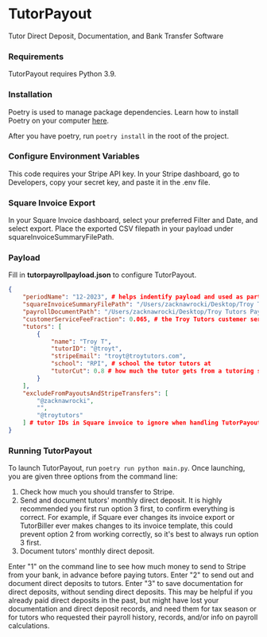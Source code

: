 # TutorPayout
Tutor Direct Deposit, Documentation, and Bank Transfer Software

### Requirements
TutorPayout requires Python 3.9.

### Installation
Poetry is used to manage package dependencies. Learn how to install
Poetry on your computer [here](https://python-poetry.org/docs/).

After you have poetry, run
```poetry install```
in the root of the project.

### Configure Environment Variables
This code requires your Stripe API key. In your Stripe dashboard, go to Developers,
copy your secret key, and paste it in the .env file.

### Square Invoice Export
In your Square Invoice dashboard, select your preferred Filter and Date, and select
export. Place the exported CSV filepath in your payload under squareInvoiceSummaryFilePath.

### Payload
Fill in **tutorpayrollpayload.json** to configure TutorPayout.
```json
{
    "periodName": "12-2023", # helps indentify payload and used as part of documentation filename
    "squareInvoiceSummaryFilePath": "/Users/zacknawrocki/Desktop/Troy Tutors Square Invoices/invoices-export-20231207T2002.csv", # filepath to Square invoice export
    "payrollDocumentPath": "/Users/zacknawrocki/Desktop/Troy Tutors Payroll Records/", # path to export documentation
    "customerServiceFeeFraction": 0.065, # the Troy Tutors custemer service fee percentage / 100
    "tutors": [
        {
            "name": "Troy T",
            "tutorID": "@troyt",
            "stripeEmail": "troyt@troytutors.com",
            "school": "RPI", # school the tutor tutors at
            "tutorCut": 0.8 # how much the tutor gets from a tutoring session (percentage / 100)
        }
    ],
    "excludeFromPayoutsAndStripeTransfers": [
        "@zacknawrocki",
        "",
        "@troytutors"
    ] # tutor IDs in Square invoice to ignore when handling TutorPayout requests
}
```

### Running TutorPayout
To launch TutorPayout, run ```poetry run python main.py```. Once launching, you are given three options
from the command line:

1. Check how much you should transfer to Stripe.
2. Send and document tutors' monthly direct deposit. It is highly recommended you first run option 3 first, to confirm everything is correct. For example, if Square ever changes its invoice export or TutorBiller ever makes changes to its invoice template, this could prevent option 2 from working correctly, so it's best to always run option 3 first.
3. Document tutors' monthly direct deposit.

Enter "1" on the command line to see how much money to send to Stripe from your bank, in advance
before paying tutors. Enter "2" to send out and document direct deposits to tutors. Enter "3" to
save documentation for direct deposits, without sending direct deposits. This may be helpful if
you already paid direct deposits in the past, but might have lost your documentation and direct
deposit records, and need them for tax season or for tutors who requested their payroll history,
records, and/or info on payroll calculations.
